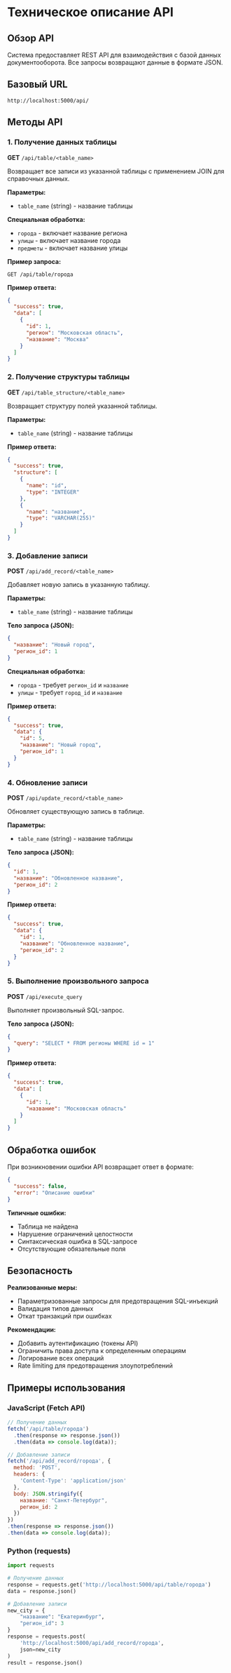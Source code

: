 # Техническое описание API

## Обзор API

Система предоставляет REST API для взаимодействия с базой данных документооборота. Все запросы возвращают данные в формате JSON.

## Базовый URL
```
http://localhost:5000/api/
```

## Методы API

### 1. Получение данных таблицы
**GET** `/api/table/<table_name>`

Возвращает все записи из указанной таблицы с применением JOIN для справочных данных.

**Параметры:**
- `table_name` (string) - название таблицы

**Специальная обработка:**
- `города` - включает название региона
- `улицы` - включает название города  
- `предметы` - включает название улицы

**Пример запроса:**
```
GET /api/table/города
```

**Пример ответа:**
```json
{
  "success": true,
  "data": [
    {
      "id": 1,
      "регион": "Московская область",
      "название": "Москва"
    }
  ]
}
```

### 2. Получение структуры таблицы
**GET** `/api/table_structure/<table_name>`

Возвращает структуру полей указанной таблицы.

**Параметры:**
- `table_name` (string) - название таблицы

**Пример ответа:**
```json
{
  "success": true,
  "structure": [
    {
      "name": "id",
      "type": "INTEGER"
    },
    {
      "name": "название",
      "type": "VARCHAR(255)"
    }
  ]
}
```

### 3. Добавление записи
**POST** `/api/add_record/<table_name>`

Добавляет новую запись в указанную таблицу.

**Параметры:**
- `table_name` (string) - название таблицы

**Тело запроса (JSON):**
```json
{
  "название": "Новый город",
  "регион_id": 1
}
```

**Специальная обработка:**
- `города` - требует `регион_id` и `название`
- `улицы` - требует `город_id` и `название`

**Пример ответа:**
```json
{
  "success": true,
  "data": {
    "id": 5,
    "название": "Новый город",
    "регион_id": 1
  }
}
```

### 4. Обновление записи
**POST** `/api/update_record/<table_name>`

Обновляет существующую запись в таблице.

**Параметры:**
- `table_name` (string) - название таблицы

**Тело запроса (JSON):**
```json
{
  "id": 1,
  "название": "Обновленное название",
  "регион_id": 2
}
```

**Пример ответа:**
```json
{
  "success": true,
  "data": {
    "id": 1,
    "название": "Обновленное название",
    "регион_id": 2
  }
}
```

### 5. Выполнение произвольного запроса
**POST** `/api/execute_query`

Выполняет произвольный SQL-запрос.

**Тело запроса (JSON):**
```json
{
  "query": "SELECT * FROM регионы WHERE id = 1"
}
```

**Пример ответа:**
```json
{
  "success": true,
  "data": [
    {
      "id": 1,
      "название": "Московская область"
    }
  ]
}
```

## Обработка ошибок

При возникновении ошибки API возвращает ответ в формате:

```json
{
  "success": false,
  "error": "Описание ошибки"
}
```

**Типичные ошибки:**
- Таблица не найдена
- Нарушение ограничений целостности
- Синтаксическая ошибка в SQL-запросе
- Отсутствующие обязательные поля

## Безопасность

**Реализованные меры:**
- Параметризованные запросы для предотвращения SQL-инъекций
- Валидация типов данных
- Откат транзакций при ошибках

**Рекомендации:**
- Добавить аутентификацию (токены API)
- Ограничить права доступа к определенным операциям
- Логирование всех операций
- Rate limiting для предотвращения злоупотреблений

## Примеры использования

### JavaScript (Fetch API)
```javascript
// Получение данных
fetch('/api/table/города')
  .then(response => response.json())
  .then(data => console.log(data));

// Добавление записи
fetch('/api/add_record/города', {
  method: 'POST',
  headers: {
    'Content-Type': 'application/json'
  },
  body: JSON.stringify({
    название: "Санкт-Петербург",
    регион_id: 2
  })
})
.then(response => response.json())
.then(data => console.log(data));
```

### Python (requests)
```python
import requests

# Получение данных
response = requests.get('http://localhost:5000/api/table/города')
data = response.json()

# Добавление записи
new_city = {
    "название": "Екатеринбург",
    "регион_id": 3
}
response = requests.post(
    'http://localhost:5000/api/add_record/города',
    json=new_city
)
result = response.json() 